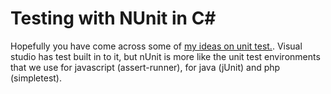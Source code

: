 Testing with NUnit in C#
========================

Hopefully you have come across some of [my ideas on unit test.](/#assert-runner). Visual studio has test built in to it, but nUnit is more like the unit test environments that we use for javascript (assert-runner), for java (jUnit) and php (simpletest). 